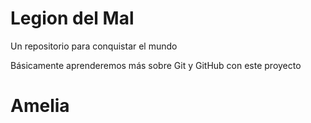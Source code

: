 # Legion del Mal
Un repositorio para conquistar el mundo

Básicamente aprenderemos más sobre Git y GitHub con este proyecto


# Amelia
